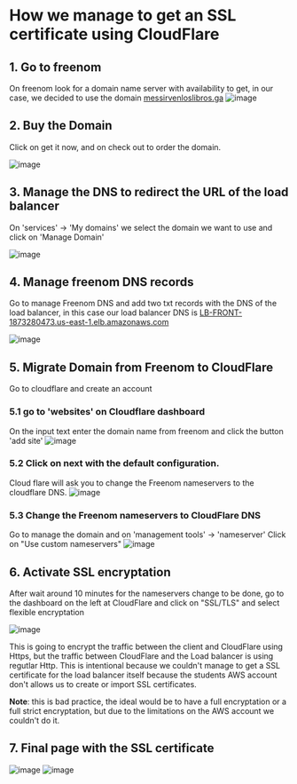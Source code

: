 # How we manage to get an SSL certificate using CloudFlare


## 1. Go to freenom 
On freenom look for a domain name server with availability to get, in our case, we decided to use the domain <a href="https://messirvenloslibros.ga">messirvenloslibros.ga</a>
![image](https://user-images.githubusercontent.com/53226911/168494113-4f29c6e3-c025-40c2-93af-e07079c65ffa.png)

## 2. Buy the Domain
Click on get it now, and on check out to order the domain.

![image](https://user-images.githubusercontent.com/53226911/168494194-d40d95ef-485d-4e61-98e6-c3cab8120722.png)

## 3. Manage the DNS to redirect the URL of the load balancer

On 'services' -> 'My domains' we select the domain we want to use and click on 'Manage Domain' 

![image](https://user-images.githubusercontent.com/53226911/168494390-9eeea0ac-413d-43f1-89ca-c923daae68f6.png)


## 4. Manage freenom DNS records

Go to manage Freenom DNS and add two txt records with the DNS of the load balancer, in this case our load balancer DNS is <a href="LB-FRONT-1873280473.us-east-1.elb.amazonaws.com">LB-FRONT-1873280473.us-east-1.elb.amazonaws.com</a>

![image](https://user-images.githubusercontent.com/53226911/168494538-ec4a1090-90cc-4094-b1ca-7ed5c9949292.png)

## 5. Migrate Domain from Freenom to CloudFlare

Go to cloudflare and create an account

### 5.1 go to 'websites' on Cloudflare dashboard
On the input text enter the domain name from freenom and click the button 'add site'
![image](https://user-images.githubusercontent.com/53226911/168494634-bd5b9a32-ffec-4d28-9a76-65daf8a3ea3b.png)

### 5.2 Click on next with the default configuration.
Cloud flare will ask you to change the Freenom nameservers to the cloudflare DNS.
![image](https://user-images.githubusercontent.com/53226911/168494743-93c9c3d8-2c9a-4a06-8267-49c138b2e6fc.png)

### 5.3 Change the Freenom nameservers to CloudFlare DNS

Go to manage the domain and on 'management tools' -> 'nameserver' Click on "Use custom nameservers"
![image](https://user-images.githubusercontent.com/53226911/168494877-f1d7c562-bd54-4615-b64e-527f226e7a19.png)

## 6. Activate SSL encryptation

After wait around 10 minutes for the nameservers change to be done, go to the dashboard on the left at CloudFlare and click on "SSL/TLS" and select flexible encryptation

![image](https://user-images.githubusercontent.com/53226911/168495049-79458c82-7459-432c-9b13-a8677a2216e8.png)


This is going to encrypt the traffic between the client and CloudFlare using Https, but the traffic between CloudFlare and the Load balancer is using regutlar Http. 
This is intentional because we couldn't manage to get a SSL certificate for the load balancer itself because the students AWS account don't allows us to create or import SSL certificates.

**Note**: this is bad practice, the ideal would be to have a full encryptation or a full strict encryptation, but due to the limitations on the AWS account we couldn't do it.


## 7. Final page with the SSL certificate
 
![image](https://user-images.githubusercontent.com/53226911/168495210-8f649447-39f4-4675-9951-36a9586e116f.png)
![image](https://user-images.githubusercontent.com/53051438/169552786-5b2af6d5-094f-4bf8-98c1-787b17e06bb2.png)

 








